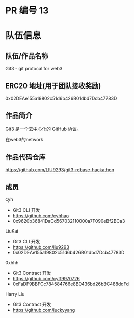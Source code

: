 # PR 编号 13
# 队伍信息
## 队伍/作品名称
Git3 - git protocal for web3

## ERC20 地址(用于团队接收奖励)
0x02DEAe155a19802c51d6b426B01dbd7Dcb47783D

## 作品简介

Git3 是一个去中心化的 GitHub 协议。

在web3的network

## 作品代码仓库
https://github.com/LIU9293/git3-rebase-hackathon

## 成员

cyh
- Git3 CLI 开发
- https://github.com/cyhhao
- 0x9620b36841DaCd567032110000a7F090eBf2BCa3

LiuKai
- Git3 CLI 开发
- https://github.com/liu9293
- 0x02DEAe155a19802c51d6b426B01dbd7Dcb47783D

0xhhh
- Git3 Contract 开发
- https://github.com/cyl19970726
- 0xFaDF9BBFCc784584766e8B0436bd26bBC488ddFd

Harry Liu
- Git3 Contract 开发
- https://github.com/luckyyang
